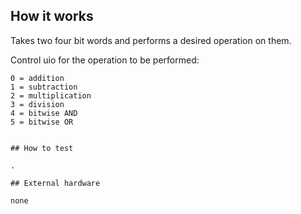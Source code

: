 <!---

This file is used to generate your project datasheet. Please fill in the information below and delete any unused
sections.

You can also include images in this folder and reference them in the markdown. Each image must be less than
512 kb in size, and the combined size of all images must be less than 1 MB.
-->

## How it works

Takes two four bit words and performs a desired operation on them.

Control uio for the operation to be performed:
```
0 = addition
1 = subtraction
2 = multiplication
3 = division
4 = bitwise AND
5 = bitwise OR


## How to test

.

## External hardware

none
